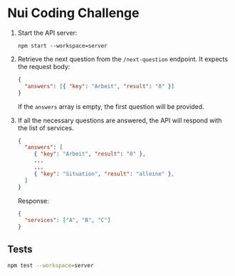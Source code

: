 # Nui Coding Challenge

1. Start the API server:

   ```
   npm start --workspace=server
   ```

2. Retrieve the next question from the `/next-question` endpoint. It expects the
   request body:

   ```json
   {
     "answers": [{ "key": "Arbeit", "result": "0" }]
   }
   ```

   If the `answers` array is empty, the first question will be provided.

3. If all the necessary questions are answered, the API will respond with the
   list of services.
   ```json
   {
     "answers": [
        { "key": "Arbeit", "result": "0" },
        ...
        ...
        { "key": "Situation", "result": "alleine" },
     ]
   }
   ```
   Response:
   ```json
   {
     "services": ["A", "B", "C"]
   }
   ```

## Tests

```bash
npm test --workspace=server
```
